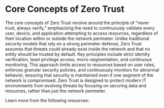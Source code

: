 # Core Concepts of Zero Trust

The core concepts of Zero Trust revolve around the principle of "never trust, always verify," emphasizing the need to continuously validate every user, device, and application attempting to access resources, regardless of their location within or outside the network perimeter. Unlike traditional security models that rely on a strong perimeter defense, Zero Trust assumes that threats could already exist inside the network and that no entity should be trusted by default. Key principles include strict identity verification, least privilege access, micro-segmentation, and continuous monitoring. This approach limits access to resources based on user roles, enforces granular security policies, and continuously monitors for abnormal behavior, ensuring that security is maintained even if one segment of the network is compromised. Zero Trust is designed to protect modern IT environments from evolving threats by focusing on securing data and resources, rather than just the network perimeter.

Learn more from the following resources:

